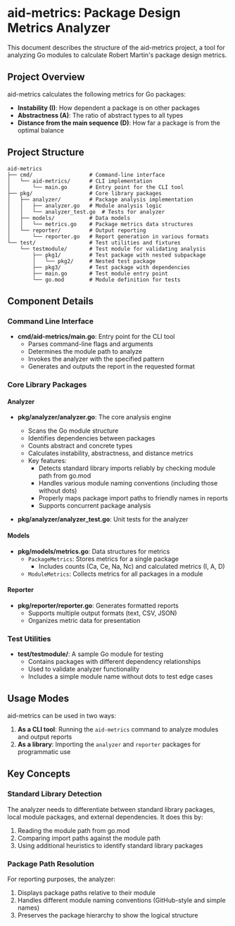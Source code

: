 # aid-metrics: Package Design Metrics Analyzer

This document describes the structure of the aid-metrics project, a tool for analyzing Go modules to calculate Robert Martin's package design metrics.

## Project Overview

aid-metrics calculates the following metrics for Go packages:
- **Instability (I)**: How dependent a package is on other packages
- **Abstractness (A)**: The ratio of abstract types to all types
- **Distance from the main sequence (D)**: How far a package is from the optimal balance

## Project Structure

```
aid-metrics
├── cmd/                  # Command-line interface
│   └── aid-metrics/      # CLI implementation
│       └── main.go       # Entry point for the CLI tool
├── pkg/                  # Core library packages
│   ├── analyzer/         # Package analysis implementation
│   │   ├── analyzer.go   # Module analysis logic
│   │   └── analyzer_test.go  # Tests for analyzer
│   ├── models/           # Data models
│   │   └── metrics.go    # Package metrics data structures
│   └── reporter/         # Output reporting
│       └── reporter.go   # Report generation in various formats
└── test/                 # Test utilities and fixtures
    └── testmodule/       # Test module for validating analysis
        ├── pkg1/         # Test package with nested subpackage
        │   └── pkg2/     # Nested test package
        ├── pkg3/         # Test package with dependencies
        ├── main.go       # Test module entry point
        └── go.mod        # Module definition for tests
```

## Component Details

### Command Line Interface

- **cmd/aid-metrics/main.go**: Entry point for the CLI tool
  - Parses command-line flags and arguments
  - Determines the module path to analyze
  - Invokes the analyzer with the specified pattern
  - Generates and outputs the report in the requested format

### Core Library Packages

#### Analyzer

- **pkg/analyzer/analyzer.go**: The core analysis engine
  - Scans the Go module structure
  - Identifies dependencies between packages
  - Counts abstract and concrete types
  - Calculates instability, abstractness, and distance metrics
  - Key features:
    - Detects standard library imports reliably by checking module path from go.mod
    - Handles various module naming conventions (including those without dots)
    - Properly maps package import paths to friendly names in reports
    - Supports concurrent package analysis

- **pkg/analyzer/analyzer_test.go**: Unit tests for the analyzer

#### Models

- **pkg/models/metrics.go**: Data structures for metrics
  - `PackageMetrics`: Stores metrics for a single package
    - Includes counts (Ca, Ce, Na, Nc) and calculated metrics (I, A, D)
  - `ModuleMetrics`: Collects metrics for all packages in a module

#### Reporter

- **pkg/reporter/reporter.go**: Generates formatted reports
  - Supports multiple output formats (text, CSV, JSON)
  - Organizes metric data for presentation

### Test Utilities

- **test/testmodule/**: A sample Go module for testing
  - Contains packages with different dependency relationships
  - Used to validate analyzer functionality
  - Includes a simple module name without dots to test edge cases

## Usage Modes

aid-metrics can be used in two ways:

1. **As a CLI tool**: Running the `aid-metrics` command to analyze modules and output reports
2. **As a library**: Importing the `analyzer` and `reporter` packages for programmatic use

## Key Concepts

### Standard Library Detection

The analyzer needs to differentiate between standard library packages, local module packages, and external dependencies. It does this by:

1. Reading the module path from go.mod
2. Comparing import paths against the module path
3. Using additional heuristics to identify standard library packages

### Package Path Resolution

For reporting purposes, the analyzer:
1. Displays package paths relative to their module
2. Handles different module naming conventions (GitHub-style and simple names)
3. Preserves the package hierarchy to show the logical structure 